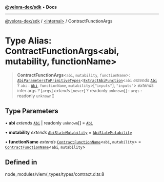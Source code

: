 [**@velora-dex/sdk**](../../README.md) • **Docs**

***

[@velora-dex/sdk](../../globals.md) / [\<internal\>](../README.md) / ContractFunctionArgs

# Type Alias: ContractFunctionArgs\<abi, mutability, functionName\>

> **ContractFunctionArgs**\<`abi`, `mutability`, `functionName`\>: [`AbiParametersToPrimitiveTypes`](AbiParametersToPrimitiveTypes.md)\<[`ExtractAbiFunction`](ExtractAbiFunction.md)\<`abi` *extends* [`Abi`](Abi.md) ? `abi` : [`Abi`](Abi.md), `functionName`, `mutability`\>\[`"inputs"`\], `"inputs"`\> *extends* infer args ? [`args`] *extends* [`never`] ? readonly `unknown`[] : `args` : readonly `unknown`[]

## Type Parameters

• **abi** *extends* [`Abi`](Abi.md) \| readonly `unknown`[] = [`Abi`](Abi.md)

• **mutability** *extends* [`AbiStateMutability`](AbiStateMutability.md) = [`AbiStateMutability`](AbiStateMutability.md)

• **functionName** *extends* [`ContractFunctionName`](ContractFunctionName.md)\<`abi`, `mutability`\> = [`ContractFunctionName`](ContractFunctionName.md)\<`abi`, `mutability`\>

## Defined in

node\_modules/viem/\_types/types/contract.d.ts:8
